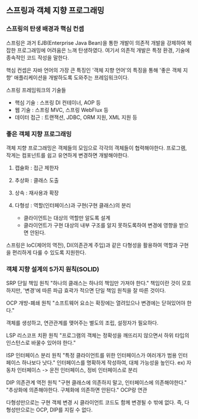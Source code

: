 ## 스프링과 객체 지향 프로그래밍

### 스프링의 탄생 배경과 핵심 컨셉

스프링은 과거 EJB(Enterprise Java Bean)을 통한 개발이 의존적 개발을 강제하여 복잡한 프로그래밍에 어려움은 느껴 탄생하였다. 여기서 의존적 개발은 특정 환경, 기술에 종속적인 코드 작성을 말한다.

핵심 컨셉은 자바 언어의 가장 큰 특징인 '객체 지향 언어'의 특징을 통해 '좋은 객체 지향' 애플리케이션을 개발하도록 도와주는 프레임워크이다.

스프링 프레임워크의 기술들

- 핵심 기술 : 스프링 DI 컨테이너, AOP 등
- 웹 기술 : 스프링 MVC, 스프링 WebFlux 등
- 데이터 접근 : 트랜잭션, JDBC, ORM 지원, XML 지원 등

### 좋은 객체 지향 프로그래밍

객체 지향 프로그래밍은 객체들의 모임으로 각각의 객체들이 협력해야한다.
프로그램, 작게는 컴포넌트를 쉽고 유연하게 변경하면 개발해야한다.

1. 캡슐화 : 접근 제한자

2. 추상화 : 클래스 도출

3. 상속 : 재사용과 확장

4. 다형성 : 역할(인터페이스)과 구현(구현 클래스)의 분리
   - 클라이언트는 대상의 역할만 알도록 설계
   - 클라이언트가 구현 대상의 내부 구조를 알지 못하도록하여 변경에 영향을 받으면 안된다.

스프링은 IoC(제어의 역전), DI(의존관계 주입)과 같은 다형성을 활용하여 역할과 구현을 편리하게 다룰 수 있도록 지원한다.

### 객체 지향 설계의 5가지 원칙(SOLID)

SRP 단일 책임 원칙
"하나의 클래스는 하나의 책임만 가져야 한다."
책임이란 것이 모호하지만, '변경'에 따른 파급 효곽가 적으면 단일 책임 원칙을 잘 따른 것이다.

OCP 개방-폐쇄 원칙
"소프트웨어 요소는 확장에는 열려있으나 변경에는 닫혀있어야 한다."

객체를 생성하고, 연관관계를 맺어주는 별도의 조립, 설정자가 필요하다.

LSP 리스코프 치환 원칙
"프로그램의 객체는 정확성을 깨뜨리지 않으면서 하위 타입의 인스턴스로 바꿀수 있어야 한다."

ISP 인터페이스 분리 원칙
"특정 클라이언트를 위한 인터페이스가 여러개가 범용 인터페이스 하나보다 낫다."
인터페이스를 명확하게 작성하여, 대체 가능성을 높인다.
ex) 자동차 인터페이스 -> 운전 인터페이스, 정비 인터페이스로 분리

DIP 의존관계 역전 원칙
"구현 클래스에 의존하지 말고, 인터페이스에 의존해야한다."
"추상화에 의존해야한다. 구체화에 의존하면 안된다."
OCP랑 연관

다형성만으로는 구현 객체 변경 시 클라이언트 코드도 함께 변경될 수 밖에 없다.
즉, 다형성만으로는 OCP, DIP를 지킬 수 없다.
